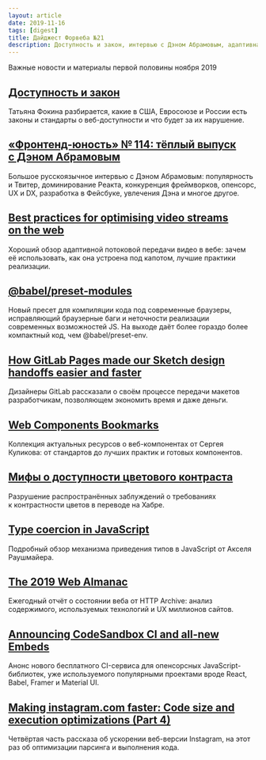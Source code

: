 ```yaml
---
layout: article
date: 2019-11-16
tags: [digest]
title: Дайджест Форвеба №21
description: Доступность и закон, интервью с Дэном Абрамовым, адаптивная потоковая передача видео в вебе, @babel/preset-modules, актуальные ресурсы о веб-компонентах, передача дизайн-макетов разработчикам, мифы о контрасте цветов, приведение типов в JavaScript, состояние веба в 2019, CodeSandbox CI, ускорение Instagram
---
```

<p class="paragraph--lead">Важные новости и материалы первой половины ноября 2019</p>

## [Доступность и закон](https://medium.com/web-standards/a11y-and-law-a81dd9dd5fc8)

<p>Татьяна Фокина разбирается, какие в США, Евросоюзе и России есть законы и стандарты о веб-доступности и что будет за их нарушение.</p>

## [«Фронтенд-юность» № 114: тёплый выпуск с Дэном Абрамовым](https://youtu.be/9aXRJ8Z-kxA)

<p>Большое русскоязычное интервью с Дэном Абрамовым: популярность и Твитер, доминирование Реакта, конкуренция фреймворков, опенсорс, UX и DX, разработка в Фейсбуке, увлечения Дэна и многое другое.</p>

## [Best practices for optimising video streams on the web](https://www.heartinternet.uk/blog/best-practices-for-optimising-video-streams-on-the-web/)

<p>Хороший обзор адаптивной потоковой передачи видео в вебе: зачем её использовать, как она устроена под капотом, лучшие практики реализации.</p>

## [@babel/preset-modules](https://github.com/babel/preset-modules)

<p>Новый пресет для компиляции кода под современные браузеры, исправляющий браузерные баги и неточности реализации современных возможностей JS. На выходе даёт более гораздо более компактный код, чем @babel/preset-env.</p>

## [How GitLab Pages made our Sketch design handoffs easier and faster](https://about.gitlab.com/blog/2019/11/07/how-gitlab-pages-made-our-sketch-design-handoffs-easier-and-faster/)

<p>Дизайнеры GitLab рассказали о своём процессе передачи макетов разработчикам, позволяющем экономить время и даже деньги.</p>

## [Web Components Bookmarks](https://www.notion.so/Web-Components-bookmarks-64066078f891433dbc74997dc4d64302)

<p>Коллекция актуальных ресурсов о веб-компонентах от Сергея Куликова: от стандартов до лучших практик и готовых компонентов.</p>

## [Мифы о доступности цветового контраста](https://habr.com/ru/post/474400/)

<p>Разрушение распространённых заблуждений о требованиях к контрастности цветов в переводе на Хабре.</p>

## [Type coercion in JavaScript](https://2ality.com/2019/10/type-coercion.html)

<p>Подробный обзор механизма приведения типов в JavaScript от Акселя Раушмайера.</p>

## [The 2019 Web Almanac](https://almanac.httparchive.org/en/2019/)

<p>Ежегодный отчёт о состоянии веба от HTTP Archive: анализ содержимого, используемых технологий и UX миллионов сайтов.</p>

## [Announcing CodeSandbox CI and all-new Embeds](https://codesandbox.io/post/codesandbox-ci-embeds)

<p>Анонс нового бесплатного CI-сервиса для опенсорсных JavaScript-библиотек, уже используемого популярными проектами вроде React, Babel, Framer и Material UI.</p>

## [Making instagram.com faster: Code size and execution optimizations (Part 4)](https://instagram-engineering.com/making-instagram-com-faster-code-size-and-execution-optimizations-part-4-57668be796a8)

<p>Четвёртая часть рассказа об ускорении веб-версии Instagram, на этот раз об оптимизации парсинга и выполнения кода.</p>


